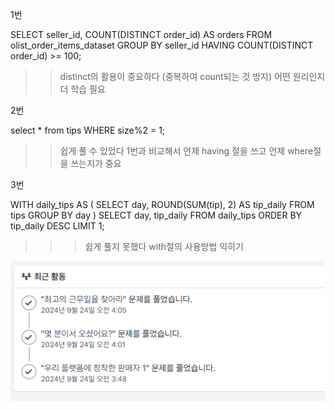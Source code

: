 1번

SELECT seller_id, COUNT(DISTINCT order_id) AS orders
FROM olist_order_items_dataset
GROUP BY seller_id
HAVING COUNT(DISTINCT order_id) >= 100;

>> distinct의 활용이 중요하다 (중복하여 count되는 것 방지)
>> 어떤 원리인지 더 학습 필요

2번

select *
from tips
WHERE size%2 = 1;

>> 쉽게 풀 수 있었다
>> 1번과 비교해서 언제 having 절을 쓰고 언제 where절을 쓰는지가 중요

3번

WITH daily_tips AS (
  SELECT day, ROUND(SUM(tip), 2) AS tip_daily
  FROM tips
  GROUP BY day
)
SELECT day, tip_daily
FROM daily_tips
ORDER BY tip_daily DESC
LIMIT 1;

>>> 쉽게 풀지 못했다
>>> with절의 사용방법 익히기



![ㅇ](./images/ii.png)


